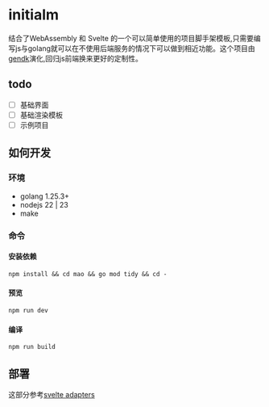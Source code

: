 # initialm

结合了WebAssembly 和 Svelte 的一个可以简单使用的项目脚手架模板,只需要编写js与golang就可以在不使用后端服务的情况下可以做到相近功能。这个项目由[gendk](https://github.com/langbiantianya/gendk)演化,回归js前端换来更好的定制性。

## todo

- [ ] 基础界面
- [ ] 基础渲染模板
- [ ] 示例项目

## 如何开发

### 环境

- golang 1.25.3+
- nodejs 22 | 23
- make

### 命令

#### 安装依赖

```shell
npm install && cd mao && go mod tidy && cd -
```

#### 预览

```shell
npm run dev
```

#### 编译

```shell
npm run build
```

## 部署

这部分参考[svelte adapters](https://svelte.dev/docs/kit/adapters)
